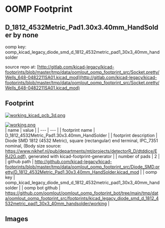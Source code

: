 # OOMP Footprint  
## D_1812_4532Metric_Pad1.30x3.40mm_HandSolder  by none  
  
oomp key: oomp_kicad_legacy_diode_smd_d_1812_4532metric_pad1_30x3_40mm_handsolder  
  
source repo at: [http://gitlab.com/kicad-legacy/kicad-footprints/blob/master/tmp/data/oomlout_oomp_footprint_src/Socket.pretty/Wells_648-0482211SA01.kicad_mod](http://gitlab.com/kicad-legacy/kicad-footprints/blob/master/tmp/data/oomlout_oomp_footprint_src/Socket.pretty/Wells_648-0482211SA01.kicad_mod)  
## Footprint  
  
[![working_kicad_pcb_3d.png](working_kicad_pcb_3d_600.png)](working_kicad_pcb_3d.png)  
  
[![working.png](working_600.png)](working.png)  
| name | value | 
| --- | --- | 
| footprint name | D_1812_4532Metric_Pad1.30x3.40mm_HandSolder | 
| footprint description | Diode SMD 1812 (4532 Metric), square (rectangular) end terminal, IPC_7351 nominal, (Body size source: https://www.nikhef.nl/pub/departments/mt/projects/detectorR_D/dtddice/ERJ2G.pdf), generated with kicad-footprint-generator | 
| number of pads | 2 | 
| github path | http://github.com/kicad-legacy/kicad-footprints/blob/master/tmp/data/oomlout_oomp_footprint_src/Diode_SMD.pretty/D_1812_4532Metric_Pad1.30x3.40mm_HandSolder.kicad_mod | 
| oomp key | oomp_kicad_legacy_diode_smd_d_1812_4532metric_pad1_30x3_40mm_handsolder | 
| oomp bot github | https://github.com/oomlout/oomlout_oomp_footprint_bot/tree/main/tmp/data/oomlout_oomp_footprint_src/footprints/kicad_legacy_diode_smd_d_1812_4532metric_pad1_30x3_40mm_handsolder/working | 
## Images  
